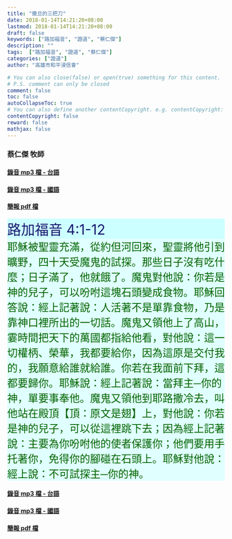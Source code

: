 ```yaml
---
title: "撒旦的三把刀"
date: 2018-01-14T14:21:20+08:00
lastmod: 2018-01-14T14:21:20+08:00
draft: false
keywords: ["路加福音", "證道", "蔡仁傑"]
description: ""
tags:  ["路加福音", "證道", "蔡仁傑"]
categories: ["證道"]
author: "高雄市和平浸信會"

# You can also close(false) or open(true) something for this content.
# P.S. comment can only be closed
comment: false
toc: false
autoCollapseToc: true
# You can also define another contentCopyright. e.g. contentCopyright: "This is another copyright."
contentCopyright: false
reward: false
mathjax: false
---
```


### 蔡仁傑 牧師

#### [錄音 mp3 檔 - 台語](/mp3-s/s20180114t.mp3 "撒旦的三把刀 - 台語")

#### [錄音 mp3 檔 - 國語](/mp3-s/s20180114c.mp3 "撒旦的三把刀 - 國語")

#### [簡報 pdf 檔](/pdf-s/s20180114.pdf "撒旦的三把刀")

<div style="background-color:#CCFFFF"><font size="6", color="#191970">
路加福音 4:1-12
</font>
</div>

<div style="background-color:#E0FFFF"><font size="5", color="#006400">
耶穌被聖靈充滿，從約但河回來，聖靈將他引到曠野，四十天受魔鬼的試探。那些日子沒有吃什麼；日子滿了，他就餓了。魔鬼對他說：你若是神的兒子，可以吩咐這塊石頭變成食物。耶穌回答說：經上記著說：人活著不是單靠食物，乃是靠神口裡所出的一切話。魔鬼又領他上了高山，霎時間把天下的萬國都指給他看，對他說：這一切權柄、榮華，我都要給你，因為這原是交付我的，我願意給誰就給誰。你若在我面前下拜，這都要歸你。耶穌說：經上記著說：當拜主─你的神，單要事奉他。魔鬼又領他到耶路撒冷去，叫他站在殿頂【頂：原文是翅】上，對他說：你若是神的兒子，可以從這裡跳下去；因為經上記著說：主要為你吩咐他的使者保護你；他們要用手托著你，免得你的腳碰在石頭上。耶穌對他說：經上說：不可試探主─你的神。
</font>
</div>

#### [錄音 mp3 檔 - 台語](/mp3-s/s20180114t.mp3 "撒旦的三把刀 - 台語")

#### [錄音 mp3 檔 - 國語](/mp3-s/s20180114c.mp3 "撒旦的三把刀 - 國語")

#### [簡報 pdf 檔](/pdf-s/s20180114.pdf "撒旦的三把刀")
